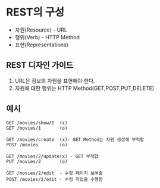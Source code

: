 # REST의 구성

* 자원(Resource) - URL
* 행위(Verb) - HTTP Method
* 표현(Representations) 



## REST 디자인 가이드

1. URL은 정보의 자원을 표현해야 한다.
2. 자원에 대한 행위는 HTTP Method(GET,POST,PUT,DELETE)



## 예시

```
GET /movies/show/1  (x)
GET /movies/1 		(o)
```



```
GET /movies/create  (x)- GET Method는 자원 생성에 부적합
POST /movies		(o)
```



```
GET /movies/2/update(x) - GET 부적합
PUT /movies/2		(o)
```



```
GET /movies/2/edit	- 수정 페이지 보여줌
POST /movies/2/edit - 수정 작업을 수행함
```

